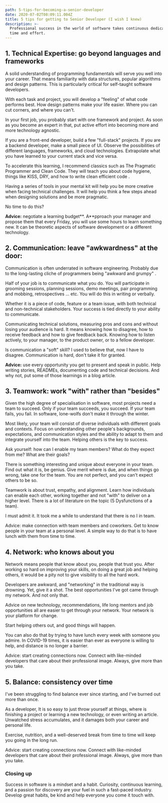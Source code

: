 ```yaml
---
path: 5-tips-for-becoming-a-senior-developer
date: 2020-07-02T08:09:11.004Z
title: 5 tips for getting to Senior Developer (I wish I knew)
description: >-
  Professional success in the world of software takes continuous dedication,
  time and effort.
---
```

## 1. Technical Expertise: go beyond languages and frameworks

A solid understanding of programming fundamentals will serve you well into your career. That means familiarity with data structures, popular algorithms and design patterns. This is particularly critical for self-taught software developers.

With each task and project, you will develop a "feeling" of what code performs best. How design patterns make your life easier. Where you can cut corners, and where you can't.

In your first job, you probably start with one framework and project. As soon as you become an expert in that, put active effort into becoming more and more technology agnostic.

If you are a front-end developer, build a few "full-stack" projects. If you are a backend developer, make a small piece of UI. Observe the possibilities of different languages, frameworks, and cloud technologies. Extrapolate what you have learned to your current stack and vice versa.

To accelerate this learning, I recommend classics such as The Pragmatic Programmer and Clean Code. They will teach you about code hygiene, things like KISS, DRY, and how to write clean efficient code .

Having a series of tools in your mental kit will help you be more creative when facing technical challenges. It will help you think a few steps ahead when designing solutions and be more pragmatic.

No time to do this?

**Advice:** negotiate a learning budget\*\*. A\*\*pproach your manager and propose them that every Friday, you will use some hours to learn something new. It can be theoretic aspects of software development or a different technology.

## 2. Communication: leave "awkwardness" at the door:

Communication is often underrated in software engineering. Probably due to the long-lasting cliche of programmers being "awkward and grumpy" .

Half of your job is to communicate what you do. You will participate in grooming sessions, planning sessions, demo meetings, pair programming and mobbing, retrospectives ... etc. You will do this in writing or verbally.

Whether it is a piece of code, feature or a team issue, with both technical and non-technical stakeholders. Your success is tied directly to your ability to communicate.

Communicating technical solutions, measuring pros and cons and without losing your audience is hard. It means knowing how to disagree, how to receive feedback and how to give feedback back. Knowing how to listen actively, to your manager, to the product owner, or to a fellow developer.

Is communication a "soft" skill? I used to believe that, now I have to disagree. Communication is hard, don't take it for granted.

**Advice:** use every opportunity you get to present and speak in public. Help writing stories, READMEs, documenting code and technical decisions. And why not, put some of those learnings in a blog article.

## 3. Teamwork: work "with" rather than "besides"

Given the high degree of specialisation in software, most projects need a team to succeed. Only if your team succeeds, you succeed. If your team fails, you fail. In software, lone-wolfs don't make it through the winter.

Most likely, your team will consist of diverse individuals with different goals and contexts. Focus on understanding other people's backgrounds, expectations, and communication styles and the ability to adapt to them and integrate yourself into the team. Helping others is the key to success.

Ask yourself: how can I enable my team members? What do they expect from me? What are their goals?

There is something interesting and unique about everyone in your team. Find out what it is, be genius. Give merit where is due, and when things go wrong, take one for the team. You are not perfect, and you can't expect others to be so.

Teamwork is about trust, empathy, and alignment. Learn how individuals can enable each other, working together and not "with" to deliver on a higher level. There is a lot of literature on the topic (5 Dysfunctions of a team).

I must admit it. It took me a while to understand that there is no I in team.

Advice: make connection with team members and coworkers. Get to know people in your team at a personal level. A simple way to do that is to have lunch with them from time to time. 

## 4. Network: who knows about you

Network means people that know about you, people that trust you. After working so hard on improving your skills, on doing a great job and helping others, it would be a pity not to give visibility to all the hard work.

Developers are awkward, and "networking" in the traditional way is drowning. Yet, give it a shot. The best opportunities I've got came through my network. And not only that.

Advice on new technology, recommendations, life long mentors and job opportunities all are easier to get through your network. Your network is your platform for change.

Start helping others out, and good things will happen.

You can also do that by trying to have lunch every week with someone you admire. In COVID-19 times, it is easier than ever as everyone is willing to help, and distance is no longer a barrier.

Advice: start creating connections now. Connect with like-minded developers that care about their professional image. Always, give more than you take.

## 5. Balance: consistency over time

I've been struggling to find balance ever since starting, and I've burned out more than once.

As a developer, It is so easy to just throw yourself at things, where is finishing a project or learning a new technology, or even writing an article. Unwatched stress accumulates, and it damages both your career and personal life.

Exercise, nutrition, and a well-deserved break from time to time will keep you going in the long run.

Advice: start creating connections now. Connect with like-minded developers that care about their professional image. Always, give more than you take.

### Closing up

Success in software is a mindset and a habit. Curiosity, continuous learning, and a passion for discovery are your fuel in such a fast-paced industry. Develop great habits, be kind and help everyone you come it touch with.
